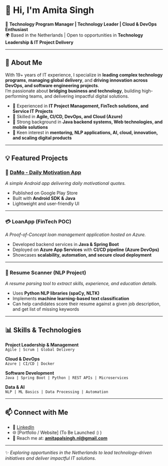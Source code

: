 # 👋 Hi, I'm Amita Singh  

🚀 **Technology Program Manager | Technology Leader | Cloud & DevOps Enthusiast**  
🌍 Based in the Netherlands | Open to opportunities in **Technology Leadership & IT Project Delivery**  

---

## 🌟 About Me  
With 19+ years of IT experience, I specialize in **leading complex technology programs**, **managing global delivery**, and **driving innovation across DevOps, and software engineering projects**.  
I’m passionate about **bridging business and technology**, building high-performing teams, and delivering impactful digital solutions.  

- 🔹 Experienced in **IT Project Management, FinTech solutions, and Service IT Projects**  
- 🔹 Skilled in **Agile, CI/CD, DevOps, and Cloud (Azure)**  
- 🔹 Strong background in **Java backend systems, Web technologies, and mobile solutions**  
- 🔹 Keen interest in **mentoring, NLP applications, AI, cloud, innovation, and scaling digital products**  

---

## 💡 Featured Projects  

### 📱 [DaMo - Daily Motivation App](https://play.google.com/store/apps/details?id=com.PalasaFamily.DaMoComeBack)  
_A simple Android app delivering daily motivational quotes._  
- Published on Google Play Store  
- Built with **Android SDK & Java**  
- Lightweight and user-friendly UI  

---

### 💳 LoanApp (FinTech POC)  
_A Proof-of-Concept loan management application hosted on Azure._  
- Developed backend services in **Java & Spring Boot**  
- Deployed on **Azure App Services** with **CI/CD pipeline (Azure DevOps)**  
- Showcases **scalability, automation, and secure cloud deployment**  

---

### 📄 Resume Scanner (NLP Project)  
_A resume parsing tool to extract skills, experience, and education details._  
- Uses **Python NLP libraries (spaCy, NLTK)**  
- Implements **machine learning-based text classification**  
- Can help candidates score their resume against a given job description, and get list of missing keywords  

---

## 📊 Skills & Technologies  

**Project Leadership & Management**  
`Agile | Scrum | Global Delivery`  

**Cloud & DevOps**  
`Azure | CI/CD | Docker`  

**Software Development**  
`Java | Spring Boot | Python | REST APIs | Microservices`  

**Data & AI**  
`NLP | ML Basics | Data Processing | Automation`  

---

## 📫 Connect with Me  

- 💼 [LinkedIn](https://www.linkedin.com/in/amitapalsingh/)  
- 🌐 [Portfolio / Website] (To Be Launched :) )  
- 📧 Reach me at: **amitapalsingh.nl@gmail.com**  

---

✨ *Exploring opportunities in the Netherlands to lead technology-driven initiatives and deliver impactful IT solutions.*  

